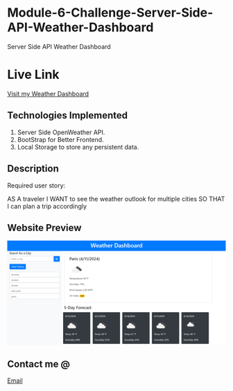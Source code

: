 # Module-6-Challenge-Server-Side-API-Weather-Dashboard
Server Side API Weather Dashboard
# Live Link
[Visit my Weather Dashboard](https://jmorris38.github.io/Module-3-Challenge-Employee-Payroll-Tracker/)

## Technologies Implemented
1. Server Side OpenWeather API.
2. BootStrap for Better Frontend.
3. Local Storage to store any persistent data.

## Description 
Required user story: 

AS A traveler
I WANT to see the weather outlook for multiple cities
SO THAT I can plan a trip accordingly

## Website Preview
![screenshot](./assets/images/preview.png)

## Contact me @
[Email](jmorris.38@outlook.com)